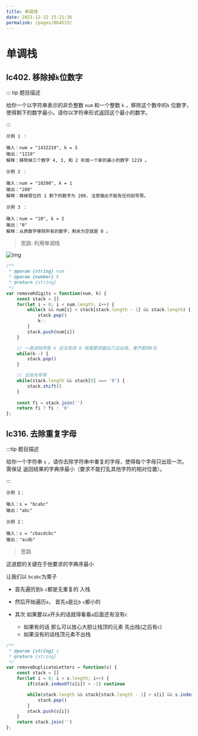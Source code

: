 ```yaml
---
title: 单调栈
date: 2021-12-22 15:21:36
permalink: /pages/8b4533/
---
```

# 单调栈

## lc402. 移除掉`k`位数字<Badge text="中等" vertical="top"/>

::: tip 题目描述



给你一个以字符串表示的非负整数 `num` 和一个整数 `k` ，移除这个数中的`k` 位数字，使得剩下的数字最小。请你以字符串形式返回这个最小的数字。

:::

```
示例 1 ：

输入：num = "1432219", k = 3
输出："1219"
解释：移除掉三个数字 4, 3, 和 2 形成一个新的最小的数字 1219 。
```

```
示例 2 ：

输入：num = "10200", k = 1
输出："200"
解释：移掉首位的 1 剩下的数字为 200. 注意输出不能有任何前导零。
```

```
示例 3 ：

输入：num = "10", k = 2
输出："0"
解释：从原数字移除所有的数字，剩余为空就是 0 。
```

> 思路: 利用单调栈



![img](https://cdn.jsdelivr.net/gh/duochizhacai/generatePic/img/202112221523377.png)



```javascript
/**
 * @param {string} num
 * @param {number} k
 * @return {string}
 */
var removeKdigits = function(num, k) {
    const stack = []
    for(let i = 0; i < num.length; i++) {
        while(k && num[i] < stack[stack.length - 1] && stack.length) {
            stack.pop()
            k--
        }
        stack.push(num[i])
    }

    // 一直进栈导致 k 还没变成 0 栈需要把最后几位出栈，凑齐删除k位  
    while(k--) {
        stack.pop()
    }

    // 去除先导零 
    while(stack.length && stack[0] === '0') {
        stack.shift()
    }
    
    const fi = stack.join('')
    return fi ? fi : '0'
};
```

## lc316. 去除重复字母<Badge text="中等" vertical="top"/>

:::tip 题目描述



给你一个字符串 `s` ，请你去除字符串中重复的字母，使得每个字母只出现一次。需保证 返回结果的字典序最小（要求不能打乱其他字符的相对位置）。

:::

```
示例 1：

输入：s = "bcabc"
输出："abc"

示例 2：

输入：s = "cbacdcbc"
输出："acdb"
```

> 思路

这道题的关键在于他要求的字典序最小



让我们以 `bcabc`为栗子



-  首先遍历到`b` `c`都是无重复的 入栈 
-  然后开始遍历`a`， 首先`a`是比`b` `c`都小的 

-  其次 如果要以`a`开头的话就得看看`a`后面还有没有`c` 
   -  如果有的话 那么可以放心大胆让栈顶的元素 先出栈(之后有`c`)
   -  如果没有的话栈顶元素不出栈




```javascript
/**
 * @param {string} s
 * @return {string}
 */
var removeDuplicateLetters = function(s) {
    const stack = []
    for(let i = 0; i < s.length; i++) {
        if(stack.indexOf(s[i]) > -1) continue

        while(stack.length && stack[stack.length - 1] > s[i] && s.indexOf(stack[stack.length - 1], i) > i) {
            stack.pop()
        }
        stack.push(s[i])
    }
    return stack.join('')
};
```



